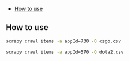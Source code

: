 - [How to use](#how-to-use)

## How to use

```sh
scrapy crawl items -a appId=730 -O csgo.csv
```

```sh
scrapy crawl items -a appId=570 -O dota2.csv
```

